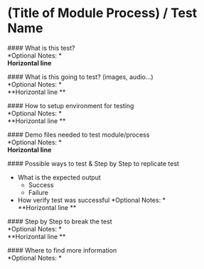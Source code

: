 # (Title of Module Process) / Test Name

\#### What is this test? <br/>
*Optional Notes: *<br/>
**Horizontal line** <br/>

\#### What is this going to test? (images, audio...)<br/>
*Optional Notes: *<br/>
**Horizontal line **<br/>

\#### How to setup environment for testing <br/>
*Optional Notes: *<br/>
**Horizontal line **<br/>

\#### Demo files needed to test module/process <br/>
*Optional Notes: *<br/>
**Horizontal line** <br/>

\#### Possible ways to test & Step by Step to replicate test <br/>
  * What is the expected output
    * Success
    * Failure
  * How verify test was successful
*Optional Notes: *<br/>
**Horizontal line **<br/>

\#### Step by Step to break the test<br/>
*Optional Notes: *<br/>
**Horizontal line **<br/>

\#### Where to find more information<br/>
*Optional Notes: *<br/>